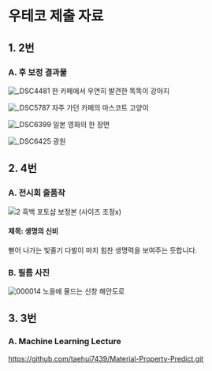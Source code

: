 # 우테코 제출 자료
## 1. 2번 
### A. 후 보정 결과물
![_DSC4481](https://github.com/taehui7439/desktop-tutorial/assets/96802693/b1da2c97-5479-45fe-ae53-ff0732aba5af)
한 카페에서 우연히 발견한 똑똑이 강아지

![_DSC5787](https://github.com/taehui7439/desktop-tutorial/assets/96802693/01ff7a78-5be2-40fd-9b0f-25f897eab428)
자주 가던 카페의 마스코트 고양이

![_DSC6399](https://github.com/taehui7439/desktop-tutorial/assets/96802693/edb18773-d1c0-4772-8739-9d24b7cdf83c)
일본 영화의 한 장면

![_DSC6425](https://github.com/taehui7439/desktop-tutorial/assets/96802693/1ba69546-82a9-44e6-b0b0-8bd9628977c1)
광원

## 2. 4번
### A. 전시회 출품작
![2 흑백 포토샵 보정본 (사이즈 조정x)](https://github.com/taehui7439/desktop-tutorial/assets/96802693/ebf22663-7272-4f72-9e60-adfa545bc5c8)

#### 제목: 생명의 신비
뻗어 나가는 빛줄기 다발이 마치 힘찬 생명력을 보여주는 듯합니다.

### B. 필름 사진
![000014](https://github.com/taehui7439/desktop-tutorial/assets/96802693/f0d79ed4-44cc-43c4-ab65-c046fccd963f)
노을에 물드는 신창 해안도로

## 3. 3번
### A. Machine Learning Lecture
https://github.com/taehui7439/Material-Property-Predict.git
